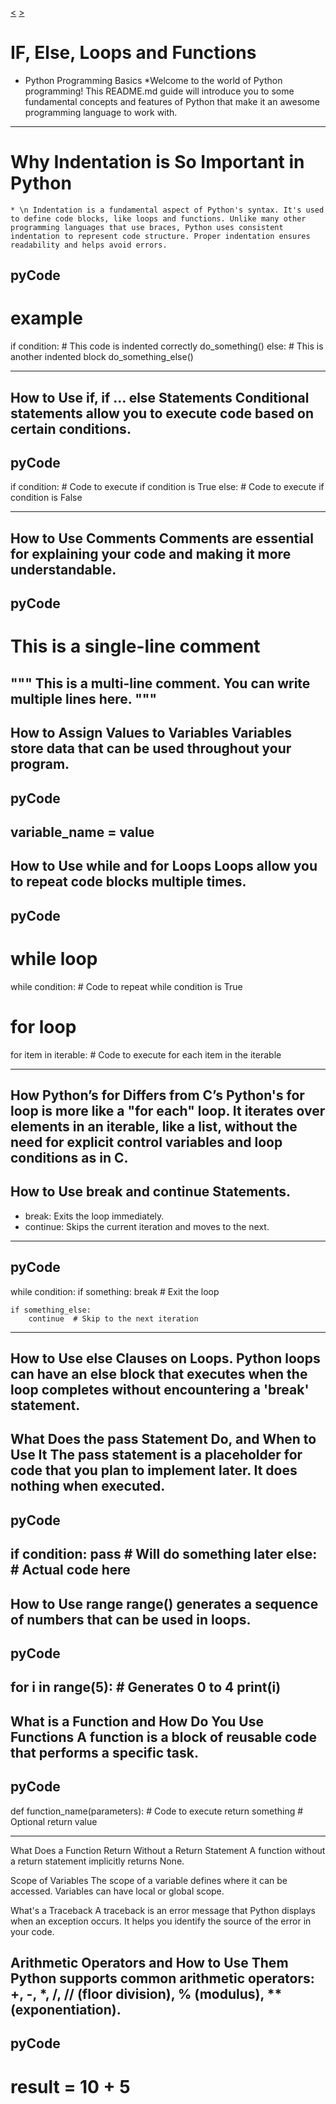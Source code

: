 [<](https://github.com/TheeKingZa/alx-higher_level_programming/tree/master/0x00-python-hello_world/README.md) [>](https://github.com/TheeKingZa/alx-higher_level_programming/tree/master/0x02-python-import_modules/README.md)
# IF, Else, Loops and Functions

* Python Programming Basics
    *Welcome to the world of Python programming! This README.md guide will introduce you to some fundamental concepts and features of Python that make it an awesome programming language to work with.

-----------------------

# Why Indentation is So Important in Python

    * \n Indentation is a fundamental aspect of Python's syntax. It's used to define code blocks, like loops and functions. Unlike many other programming languages that use braces, Python uses consistent indentation to represent code structure. Proper indentation ensures readability and helps avoid errors.

## pyCode
# example

if condition:
    # This code is indented correctly
    do_something()
else:
    # This is another indented block
    do_something_else()

---------------

How to Use if, if ... else Statements
Conditional statements allow you to execute code based on certain conditions.
---
pyCode
---
if condition:
    # Code to execute if condition is True
else:
    # Code to execute if condition is False

--------------------------

How to Use Comments
Comments are essential for explaining your code and making it more understandable.
----------
pyCode
---
# This is a single-line comment

"""
This is a multi-line comment.
You can write multiple lines here.
"""
----------------
How to Assign Values to Variables
Variables store data that can be used throughout your program.
---
pyCode
---
variable_name = value
----------------

How to Use while and for Loops
Loops allow you to repeat code blocks multiple times.
----
pyCode
----
# while loop
while condition:
    # Code to repeat while condition is True

# for loop
for item in iterable:
    # Code to execute for each item in the iterable

-------

How Python’s for Differs from C’s
Python's for loop is more like a "for each" loop. It iterates over elements in an iterable, like a list, without the need for explicit control variables and loop conditions as in C.
---------

How to Use break and continue Statements.
---
* break: Exits the loop immediately.
* continue: Skips the current iteration and moves to the next.
---
pyCode
---
while condition:
    if something:
        break  # Exit the loop

    if something_else:
        continue  # Skip to the next iteration

-------------

How to Use else Clauses on Loops.
Python loops can have an else block that executes when the loop completes without encountering a 'break' statement.
--------------

What Does the pass Statement Do, and When to Use It
The pass statement is a placeholder for code that you plan to implement later. It does nothing when executed.
------
pyCode
----
if condition:
    pass  # Will do something later
else:
    # Actual code here
--------------------------

How to Use range
range() generates a sequence of numbers that can be used in loops.
---------
pyCode
----
for i in range(5):  # Generates 0 to 4
    print(i)
---------

What is a Function and How Do You Use Functions
A function is a block of reusable code that performs a specific task.
-----
pyCode
----
def function_name(parameters):
    # Code to execute
    return something  # Optional return value

----------------
What Does a Function Return Without a Return Statement
A function without a return statement implicitly returns None.

Scope of Variables
The scope of a variable defines where it can be accessed. Variables can have local or global scope.

What's a Traceback
A traceback is an error message that Python displays when an exception occurs. It helps you identify the source of the error in your code.

Arithmetic Operators and How to Use Them
Python supports common arithmetic operators: +, -, *, /, // (floor division), % (modulus), ** (exponentiation).
-----------
pyCode
------
result = 10 + 5
================================================================
